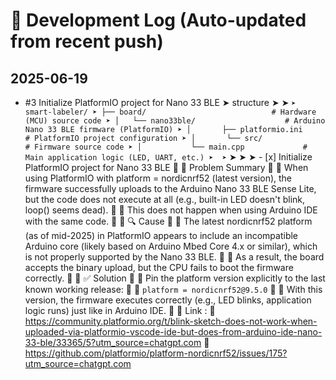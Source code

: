 # 📘 Development Log (Auto-updated from recent push)



## 2025-06-19

- #3 Initialize PlatformIO project for Nano 33 BLE
  ➤ structure
  ➤ 
  ➤ ```
  ➤ smart-labeler/
  ➤ ├── board/                            # Hardware (MCU) source code
  ➤ │   └── nano33ble/                    # Arduino Nano 33 BLE firmware (PlatformIO)
  ➤ │       ├── platformio.ini            # PlatformIO project configuration
  ➤ │       └── src/                      # Firmware source code
  ➤ │           └── main.cpp             # Main application logic (LED, UART, etc.)
  ➤ 
  ➤ ```
  ➤ 
  ➤ 
  ➤ - [x] Initialize PlatformIO project for Nano 33 BLE
  💬 🧩 Problem Summary
  💬 
  💬 When using PlatformIO with platform = nordicnrf52 (latest version), the firmware successfully uploads to the Arduino Nano 33 BLE Sense Lite, but the code does not execute at all (e.g., built-in LED doesn't blink, loop() seems dead).
  💬 
  💬 This does not happen when using Arduino IDE with the same code.
  💬 
  💬 🔍 Cause
  💬 
  💬 The latest nordicnrf52 platform (as of mid-2025) in PlatformIO appears to include an incompatible Arduino core (likely based on Arduino Mbed Core 4.x or similar), which is not properly supported by the Nano 33 BLE.
  💬 
  💬 As a result, the board accepts the binary upload, but the CPU fails to boot the firmware correctly.
  💬 
  💬 ✅ Solution
  💬 
  💬 Pin the platform version explicitly to the last known working release:
  💬 
  💬 `platform = nordicnrf52@9.5.0`
  💬 
  💬 With this version, the firmware executes correctly (e.g., LED blinks, application logic runs) just like in Arduino IDE.
  💬 
  💬 Link :
  💬 https://community.platformio.org/t/blink-sketch-does-not-work-when-uploaded-via-platformio-vscode-ide-but-does-from-arduino-ide-nano-33-ble/33365/5?utm_source=chatgpt.com
  💬 https://github.com/platformio/platform-nordicnrf52/issues/175?utm_source=chatgpt.com

